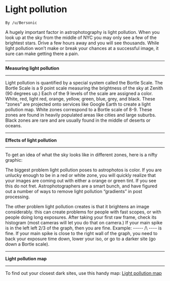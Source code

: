 # Light pollution

```
By /u/Bersonic
```

A hugely important factor in astrophotography is light pollution. When you look up at the sky from the middle of NYC you may only see a few of the brightest stars. Drive a few hours away and you will see thousands. While light pollution won’t make or break your chances at a successful image, it sure can make getting there a pain.

***

**Measuring light pollution**

***

Light pollution is quantified by a special system called the Bortle Scale. The Bortle Scale is a 9 point scale measuring the brightness of the sky at Zenith (90 degrees up.) Each of the 9 levels of the scale are assigned a color. White, red, light red, orange, yellow, green, blue, grey, and black. These “zones” are projected onto services like Google Earth to create a light pollution map. White zones correspond to a Bortle scale of 8-9. These zones are found in heavily populated areas like cities and large suburbs. Black zones are rare and are usually found in the middle of deserts or oceans.

***

**Effects of light pollution**

***

To get an idea of what the sky looks like in different zones, here is a nifty graphic:

The biggest problem light pollution poses to astrophotos is color. If you are unlucky enough to be in a red or white zone, you will quickly realize that your images are coming out with either a orange or green tint. If you see this do not fret. Astrophotographers are a smart bunch, and have figured out a number of ways to remove light pollution “gradients” in post processing.

The other problem light pollution creates is that it brightens an image considerably. this can create problems for people with fast scopes, or with people doing long exposures. After taking your first raw frame, check its histogram (most cameras will let you do that on camera.) If your main spike is in the left left 2/3 of the graph, then you are fine. Example: ----- /\ ---- is fine. If your main spike is close to the right wall of the graph, you need to back your exposure time down, lower your iso, or go to a darker site (go down a Bortle scale).

***

**Light pollution map**

***

To find out your closest dark sites, use this handy map: [Light pollution map](http://djlorenz.github.io/astronomy/lp2006/overlay/dark.html)
